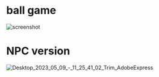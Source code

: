 # ball game

![screenshot](https://user-images.githubusercontent.com/59984623/236872796-8a8df117-6fad-4c91-97b4-05adcc77a329.gif)

# NPC version

![Desktop_2023_05_09_-_11_25_41_02_Trim_AdobeExpress](https://github.com/jfain11/ball-game/assets/59984623/11170b90-eb0a-4fe6-ad45-097e1fe19187)

